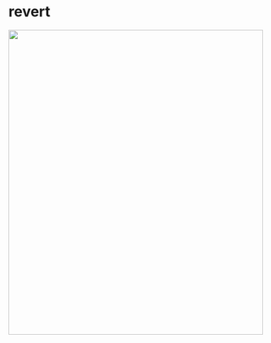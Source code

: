 # revert

<a href="https://shiny-tapioca-83ac63.netlify.app/">
<img src="![Uploading Screenshot 2024-12-26 121622.png…]()
" width="500" height="600">
</a>
